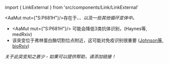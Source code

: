 import { LinkExternal } from 'src/components/Link/LinkExternal'

<AaMut mut={"S:P681H"}/>存在于<Var name="20I (Alpha, V1)"/>、<Var name="21B (Kappa)"/>、<Var name="21A (Delta)"/>以及一些其他循环变体中。

- <AaMut mut={"S:P681H"}/> 可能会降低3类抗体识别，(<LinkExternal href="https://www.medrxiv.org/content/10.1101/2021.01.06.20248960v1">Haynes等, medRxiv</LinkExternal>)
- 该突变位于弗林蛋白酶切割位点附近，这可能对免疫识别很重要 ([Johnson等, bioRxiv](https://www.ncbi.nlm.nih.gov/pmc/articles/PMC7457603/))


_关于此突变知之甚少 - 如果可以提供帮助，请添加链接！_